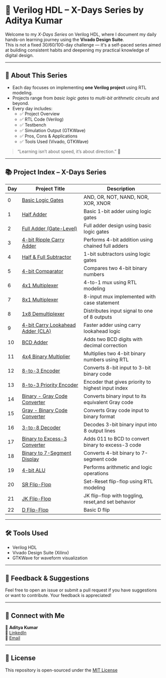 # 🔰 Verilog HDL – X-Days Series by Aditya Kumar

Welcome to my *X-Days Series* on Verilog HDL, where I document my daily hands-on learning journey using the **Vivado Design Suite**.  
This is not a fixed 30/60/100-day challenge — it's a self-paced series aimed at building consistent habits and deepening my practical knowledge of digital design.

---

## 📌 About This Series

- Each day focuses on implementing **one Verilog project** using RTL modeling.
- Projects range from *basic logic gates* to *multi-bit arithmetic circuits* and beyond.
- Every day includes:
  - ✅ Project Overview
  - ✅ RTL Code (Verilog)
  - ✅ Testbench
  - ✅ Simulation Output (GTKWave)
  - ✅ Pros, Cons & Applications
  - ✅ Tools Used (Vivado, GTKWave)

> “Learning isn’t about speed, it’s about direction.” 🚀

---

## 📚 Project Index – X-Days Series

| Day | Project Title                          | Description                                       |
|-----|----------------------------------------|---------------------------------------------------|
| 0   | [Basic Logic Gates](./Day0)            | AND, OR, NOT, NAND, NOR, XOR, XNOR                |
| 1   | [Half Adder](./Day1)                   | Basic 1-bit adder using logic gates               |
| 2   | [Full Adder (Gate-Level)](./Day2)      | Full adder design using basic logic gates         |
| 3   | [4-bit Ripple Carry Adder](./Day3)     | Performs 4-bit addition using chained full adders |
| 4   | [Half & Full Subtractor](./Day4)       | 1-bit subtractors using logic gates               |
| 5   | [4-bit Comparator](./Day5)             | Compares two 4-bit binary numbers                 |
| 6   | [4x1 Multiplexer](./Day6)              | 4-to-1 mux using RTL modeling                     |
| 7   | [8x1 Multiplexer](./Day7)              | 8-input mux implemented with case statement       |
| 8   | [1x8 Demultiplexer](./Day8)            | Distributes input signal to one of 8 outputs      |
| 9   | [4-bit Carry Lookahead Adder (CLA)](./Day9) | Faster adder using carry lookahead logic     |
| 10  | [BCD Adder](./Day10)                   | Adds two BCD digits with decimal correction       |
| 11  | [4x4 Binary Multiplier](./Day11)       | Multiplies two 4-bit binary numbers using RTL     |
| 12  | [8-to-3 Encoder](./Day12)              | Converts 8-bit input to 3-bit binary code         |
| 13  | [8-to-3 Priority Encoder](./Day13)     | Encoder that gives priority to highest input index|
| 14  | [Binary - Gray Code Converter](./Day14)| Converts binary input to its equivalent Gray code |
| 15  | [Gray - Binary Code Converter](./Day15)| Converts Gray code input to binary format         |
| 16  | [3-to-8 Decoder](./Day16)              | Decodes 3-bit binary input into 8 output lines    |
| 17  | [Binary to Excess-3 Converter](./Day17)| Adds 011 to BCD to convert binary to excess-3 code|
| 18  | [Binary to 7-Segment Display](./Day18) | Converts 4-bit binary to 7-segment code           |
| 19  | [4-bit ALU](./Day19)                   | Performs arithmetic and logic operations          |
| 20  | [SR Flip-Flop](./Day20)                | Set-Reset flip-flop using RTL modeling            |
| 21  | [JK Flip-Flop](./Day21)                | JK flip-flop with toggling, reset,and set behavior|
| 22  | [D Flip-Flop](./Day22)                 | Basic D flip

---

## 🛠 Tools Used

- Verilog HDL  
- Vivado Design Suite (Xilinx)
- GTKWave for waveform visualization

---

## 💬 Feedback & Suggestions

Feel free to open an issue or submit a pull request if you have suggestions or want to contribute. Your feedback is appreciated!

---

## 📌 Connect with Me

👤 **Aditya Kumar**  
🔗 [LinkedIn](https://www.linkedin.com/in/aditya-kumar-yourprofile)  
📧 [Email](mailto:your.email@example.com)

---

## 📄 License

This repository is open-sourced under the [MIT License](./LICENSE)
